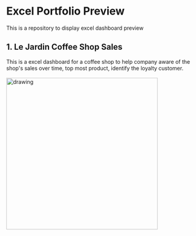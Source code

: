# Excel Portfolio Preview
This is a repository to display excel dashboard preview

## 1. Le Jardin Coffee Shop Sales
This is a excel dashboard for a coffee shop to help company aware of the shop's sales over time, top most product, identify the loyalty customer.
<br><br>
<img src="https://github.com/ktoh-repo/da-excel-preview/assets/167388341/c4e319af-1409-4a47-9648-17e53bb7b075" alt="drawing" width="400"/>
